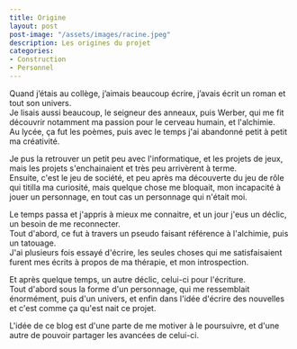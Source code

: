 ```yaml
---
title: Origine  
layout: post  
post-image: "/assets/images/racine.jpeg"  
description: Les origines du projet 
categories:   
- Construction  
- Personnel  
---
```


Quand j’étais au collège, j’aimais beaucoup écrire, j’avais écrit un roman et tout son univers.  
Je lisais aussi beaucoup, le seigneur des anneaux, puis Werber, qui me fit découvrir notamment ma passion pour le cerveau humain, et l'alchimie.  
Au lycée, ça fut les poèmes, puis avec le temps j'ai abandonné petit à petit ma créativité. 

Je pus la retrouver un petit peu avec l'informatique, et les projets de jeux, mais les projets s'enchainaient et très peu arrivèrent à terme.  
Ensuite, c'est le jeu de société, et peu après ma découverte du jeu de rôle qui titilla ma curiosité, mais quelque chose me bloquait, mon incapacité à jouer un personnage, en tout cas un personnage qui n'était moi.  

Le temps passa et j'appris à mieux me connaitre, et un jour j'eus un déclic, un besoin de me reconnecter.  
Tout d'abord, ce fut à travers un pseudo faisant référence à l'alchimie, puis un tatouage.  
J'ai plusieurs fois essayé d'écrire, les seules choses qui me satisfaisaient furent mes écrits à propos de ma thérapie, et mon introspection. 

Et après quelque temps, un autre déclic, celui-ci pour l'écriture.  
Tout d'abord sous la forme d'un personnage, qui me ressemblait énormément, puis d'un univers, et enfin dans l'idée d'écrire des nouvelles et c'est comme ça qu'est nait ce projet.

L'idée de ce blog est d'une parte de me motiver à le poursuivre, et d'une autre de pouvoir  partager les avancées de celui-ci.

